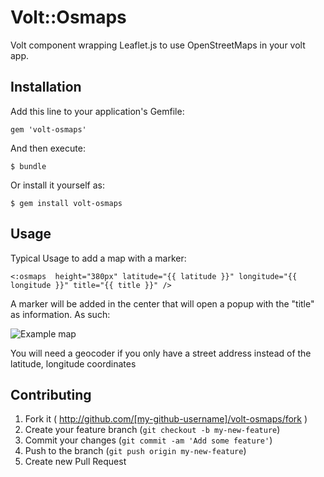 # Volt::Osmaps

Volt component wrapping Leaflet.js to use OpenStreetMaps in your volt app.

## Installation

Add this line to your application's Gemfile:

    gem 'volt-osmaps'

And then execute:

    $ bundle

Or install it yourself as:

    $ gem install volt-osmaps

## Usage

Typical Usage to add a map with a marker:

    <:osmaps  height="380px" latitude="{{ latitude }}" longitude="{{ longitude }}" title="{{ title }}" />

A marker will be added in the center that will open a popup with the "title" as information. As such:

![Example map](https://github.com/heri/volt-osmaps/master/example.jpg?raw=true)

You will need a geocoder if you only have a street address instead of the latitude, longitude coordinates

## Contributing

1. Fork it ( http://github.com/[my-github-username]/volt-osmaps/fork )
2. Create your feature branch (`git checkout -b my-new-feature`)
3. Commit your changes (`git commit -am 'Add some feature'`)
4. Push to the branch (`git push origin my-new-feature`)
5. Create new Pull Request
